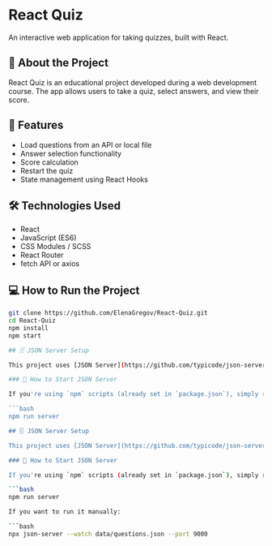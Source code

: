 # React Quiz

An interactive web application for taking quizzes, built with React.

## 📌 About the Project

React Quiz is an educational project developed during a web development course. The app allows users to take a quiz, select answers, and view their score.

## 🚀 Features

- Load questions from an API or local file
- Answer selection functionality
- Score calculation
- Restart the quiz
- State management using React Hooks

## 🛠️ Technologies Used

- React
- JavaScript (ES6)
- CSS Modules / SCSS
- React Router
- fetch API or axios

## 💻 How to Run the Project

```bash
git clone https://github.com/ElenaGregov/React-Quiz.git
cd React-Quiz
npm install
npm start

## 🗄️ JSON Server Setup

This project uses [JSON Server](https://github.com/typicode/json-server) as a mock backend to serve quiz data.

### 🔧 How to Start JSON Server

If you're using `npm` scripts (already set in `package.json`), simply run:

```bash
npm run server

## 🗄️ JSON Server Setup

This project uses [JSON Server](https://github.com/typicode/json-server) as a mock backend to serve quiz data.

### 🔧 How to Start JSON Server

If you're using `npm` scripts (already set in `package.json`), simply run:

```bash
npm run server

If you want to run it manually:

```bash
npx json-server --watch data/questions.json --port 9000






